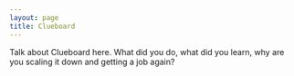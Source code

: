 ```yaml
---
layout: page
title: Clueboard
---
```


Talk about Clueboard here. What did you do, what did you learn, why are you scaling it down and getting a job again?

